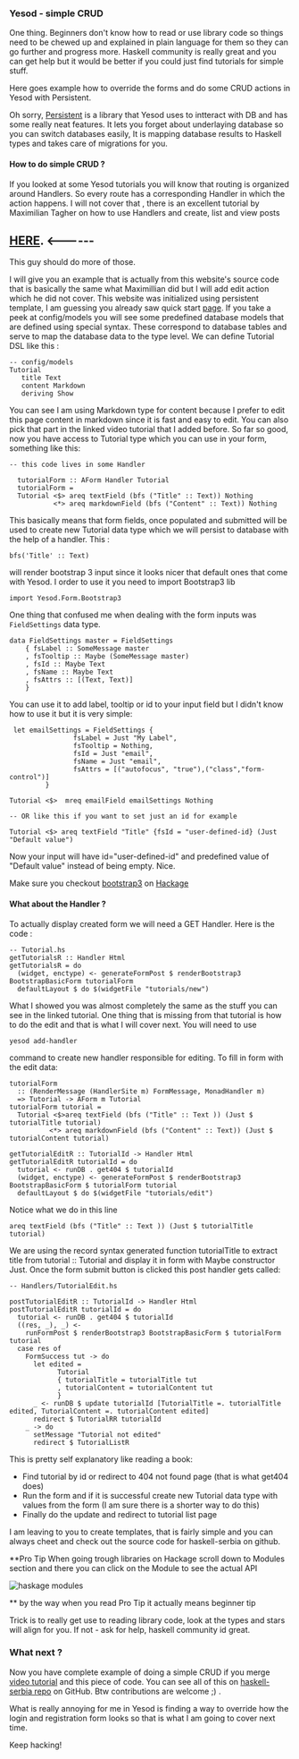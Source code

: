 ### Yesod - simple CRUD

One thing. Beginners don't know how to read or use library code so things need to be chewed up and explained in plain language for them so they can go further and progress more.  Haskell community is really great and you can get help but it would be better if you could just find tutorials for simple stuff.

Here goes example how to override the forms and do some CRUD actions in Yesod with Persistent.

Oh sorry, [Persistent](https://hackage.haskell.org/package/persistent) is a library that Yesod uses to intteract with DB  and has some really neat features. It lets you forget about underlaying database so you can switch databases easily, It is mapping database results to Haskell types and takes care of migrations for you.

#### How to do simple CRUD ?
If you looked at some Yesod tutorials you will know that routing is organized around Handlers. So every route has a corresponding Handler in which the action happens. I will not cover that , there is an excellent tutorial by Maximilian Tagher on how to use Handlers and create, list and view posts

## [HERE](https://www.youtube.com/watch?v=SadfV-qbVg8). <------

 This guy should do more of those.

I will give you an example that is actually from this website's source code that is basically the same what Maximillian did but I will add edit action which he did not cover. This website was initialized using persistent template, I am guessing you already saw quick start [page](https://www.yesodweb.com/page/quickstart). If you take a peek at config/models you will see some predefined database models that are defined using special syntax. These correspond to database tables and serve to map the database data to the type level. We can define  Tutorial DSL like this :

```
-- config/models
Tutorial
   title Text
   content Markdown 
   deriving Show
```
You can see I am using Markdown type for content because I prefer to edit this page content in markdown since it is fast and easy to edit. You can also pick that part in the linked video tutorial that I added before. So far so good, now you have access to Tutorial type which you can use in your form, something like this:

```
-- this code lives in some Handler

  tutorialForm :: AForm Handler Tutorial
  tutorialForm =
  Tutorial <$> areq textField (bfs ("Title" :: Text)) Nothing
           <*> areq markdownField (bfs ("Content" :: Text)) Nothing
```

This basically means that form fields, once populated and submitted will be used to create new Tutorial data type which we will persist to database with the help of a handler. 
This :
```
bfs('Title' :: Text)
```

will render bootstrap 3 input since it looks nicer that default ones that come with Yesod. I order to use it you need to import Bootstrap3 lib
```
import Yesod.Form.Bootstrap3
```
One thing that confused me when dealing with the form inputs was ```FieldSettings```  data type. 

```
data FieldSettings master = FieldSettings
    { fsLabel :: SomeMessage master
    , fsTooltip :: Maybe (SomeMessage master)
    , fsId :: Maybe Text
    , fsName :: Maybe Text
    , fsAttrs :: [(Text, Text)]
    }

```
You can use it to add label, tooltip or id to your input field but I didn't know how to use it but it is very simple:

```
 let emailSettings = FieldSettings {
                fsLabel = Just "My Label",
                fsTooltip = Nothing,
                fsId = Just "email",
                fsName = Just "email",
                fsAttrs = [("autofocus", "true"),("class","form-control")]
         }

Tutorial <$>  mreq emailField emailSettings Nothing

-- OR like this if you want to set just an id for example

Tutorial <$> areq textField "Title" {fsId = "user-defined-id} (Just "Default value")
```
Now your input will have id="user-defined-id" and predefined value of "Default value" instead of being empty. Nice. 

Make sure you checkout [bootstrap3](https://hackage.haskell.org/package/yesod-form-1.4.11/docs/Yesod-Form-Bootstrap3.html) on [Hackage](https://hackage.haskell.org)

#### What about the Handler ?

To actually display created form we will need a GET Handler. Here is the code :

```
-- Tutorial.hs
getTutorialsR :: Handler Html
getTutorialsR = do
  (widget, enctype) <- generateFormPost $ renderBootstrap3 BootstrapBasicForm tutorialForm
  defaultLayout $ do $(widgetFile "tutorials/new")
```

What I showed you was almost completely the same as the stuff you can see in the linked tutorial. One thing that is missing from that tutorial is how to do the edit and that is what I will cover next. 
You will need to use 
```
yesod add-handler
```
command to create new handler responsible for editing. To fill in form with the edit data:

```
tutorialForm
  :: (RenderMessage (HandlerSite m) FormMessage, MonadHandler m)
  => Tutorial -> AForm m Tutorial
tutorialForm tutorial =
  Tutorial <$>areq textField (bfs ("Title" :: Text )) (Just $ tutorialTitle tutorial) 
          <*> areq markdownField (bfs ("Content" :: Text)) (Just $ tutorialContent tutorial)

getTutorialEditR :: TutorialId -> Handler Html
getTutorialEditR tutorialId = do
  tutorial <- runDB . get404 $ tutorialId
  (widget, enctype) <- generateFormPost $ renderBootstrap3 BootstrapBasicForm $ tutorialForm tutorial
  defaultLayout $ do $(widgetFile "tutorials/edit")

```
Notice what we do in this line
```
areq textField (bfs ("Title" :: Text )) (Just $ tutorialTitle tutorial)
```
We are using the record syntax generated function tutorialTitle to extract title from tutorial :: Tutorial and display it in form with Maybe constructor Just.
Once the form submit button is clicked this post handler gets called:

```
-- Handlers/TutorialEdit.hs

postTutorialEditR :: TutorialId -> Handler Html
postTutorialEditR tutorialId = do
  tutorial <- runDB . get404 $ tutorialId
  ((res, _), _) <-
    runFormPost $ renderBootstrap3 BootstrapBasicForm $ tutorialForm tutorial
  case res of
    FormSuccess tut -> do
      let edited =
            Tutorial
            { tutorialTitle = tutorialTitle tut
            , tutorialContent = tutorialContent tut
            }
      _ <- runDB $ update tutorialId [TutorialTitle =. tutorialTitle edited, TutorialContent =. tutorialContent edited]
      redirect $ TutorialRR tutorialId
    _ -> do
      setMessage "Tutorial not edited"
      redirect $ TutorialListR

```
This is pretty self explanatory like reading a book: 

*  Find tutorial by id or redirect to 404 not found page (that is what get404 does)
* Run the form and if it is successful create new Tutorial data type with values from the form (I am sure there is a shorter way to do this)
* Finally do the update and redirect to tutorial list page

I am leaving to you to create templates, that is fairly simple and you can always cheet and check out the source code for haskell-serbia on github.

**Pro Tip
When going trough libraries on Hackage scroll down to Modules section and there you can click on the Module to see the actual API 

![haskage modules](/static/img/hackage-modules.png "Hackage modules")

** by the way when you read Pro Tip it actually means beginner tip

Trick is to really get use to reading library code, look at the types and stars will align for you. If not - ask for help, haskell community id great.

### What next ?
Now you have complete example of doing a simple CRUD if you merge [video tutorial](https://www.youtube.com/watch?v=SadfV-qbVg8) and this piece of code. 
You can see all of this on [haskell-serbia repo](https://github.com/v0d1ch/haskell-serbia) on GitHub. Btw contributions are welcome ;) .

What is really annoying for me in Yesod is finding a way to override how the login and registration form looks so that is what I am going to cover next time.

Keep hacking!
